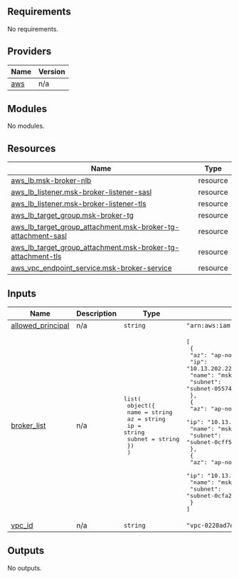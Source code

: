 ## Requirements

No requirements.

## Providers

| Name | Version |
|------|---------|
| <a name="provider_aws"></a> [aws](#provider\_aws) | n/a |

## Modules

No modules.

## Resources

| Name | Type |
|------|------|
| [aws_lb.msk-broker-nlb](https://registry.terraform.io/providers/hashicorp/aws/latest/docs/resources/lb) | resource |
| [aws_lb_listener.msk-broker-listener-sasl](https://registry.terraform.io/providers/hashicorp/aws/latest/docs/resources/lb_listener) | resource |
| [aws_lb_listener.msk-broker-listener-tls](https://registry.terraform.io/providers/hashicorp/aws/latest/docs/resources/lb_listener) | resource |
| [aws_lb_target_group.msk-broker-tg](https://registry.terraform.io/providers/hashicorp/aws/latest/docs/resources/lb_target_group) | resource |
| [aws_lb_target_group_attachment.msk-broker-tg-attachment-sasl](https://registry.terraform.io/providers/hashicorp/aws/latest/docs/resources/lb_target_group_attachment) | resource |
| [aws_lb_target_group_attachment.msk-broker-tg-attachment-tls](https://registry.terraform.io/providers/hashicorp/aws/latest/docs/resources/lb_target_group_attachment) | resource |
| [aws_vpc_endpoint_service.msk-broker-service](https://registry.terraform.io/providers/hashicorp/aws/latest/docs/resources/vpc_endpoint_service) | resource |

## Inputs

| Name | Description | Type | Default | Required |
|------|-------------|------|---------|:--------:|
| <a name="input_allowed_principal"></a> [allowed\_principal](#input\_allowed\_principal) | n/a | `string` | `"arn:aws:iam::751698529662:root"` | no |
| <a name="input_broker_list"></a> [broker\_list](#input\_broker\_list) | n/a | <pre>list(<br>    object({<br>      name   = string<br>      az     = string<br>      ip     = string<br>      subnet = string<br>    })<br>  )</pre> | <pre>[<br>  {<br>    "az": "ap-northeast-1d",<br>    "ip": "10.13.202.22",<br>    "name": "msk-broker-1",<br>    "subnet": "subnet-055742bca8ae94fb9"<br>  },<br>  {<br>    "az": "ap-northeast-1c",<br>    "ip": "10.13.201.112",<br>    "name": "msk-broker-2",<br>    "subnet": "subnet-0cff5e7fa560b04fd"<br>  },<br>  {<br>    "az": "ap-northeast-1a",<br>    "ip": "10.13.200.189",<br>    "name": "msk-broker-3",<br>    "subnet": "subnet-0cfa29a3099cfa609"<br>  }<br>]</pre> | no |
| <a name="input_vpc_id"></a> [vpc\_id](#input\_vpc\_id) | n/a | `string` | `"vpc-0220ad7e03b1dd698"` | no |

## Outputs

No outputs.
